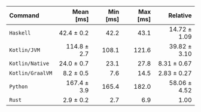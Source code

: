 | Command | Mean [ms] | Min [ms] | Max [ms] | Relative |
|:---|---:|---:|---:|---:|
| `Haskell` | 42.4 ± 0.2 | 42.2 | 43.1 | 14.72 ± 1.09 |
| `Kotlin/JVM` | 114.8 ± 2.7 | 108.1 | 121.6 | 39.82 ± 3.10 |
| `Kotlin/Native` | 24.0 ± 0.7 | 23.1 | 27.8 | 8.31 ± 0.67 |
| `Kotlin/GraalVM` | 8.2 ± 0.5 | 7.6 | 14.5 | 2.83 ± 0.27 |
| `Python` | 167.4 ± 3.9 | 165.4 | 182.0 | 58.06 ± 4.52 |
| `Rust` | 2.9 ± 0.2 | 2.7 | 6.9 | 1.00 |
